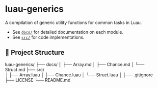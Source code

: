 # luau-generics

A compilation of generic utility functions for common tasks in Luau.

- See [`docs/`](docs/) for detailed documentation on each module.
- See [`src/`](src/) for code implementations.

## 📁 Project Structure

luau-generics/
├── docs/
│   ├── Array.md
│   ├── Chance.md
│   └── Struct.md
├── src/          
│   ├── Array.luau
│   ├── Chance.luau
│   └── Struct.luau
│
├── .gitignore
├── LICENSE
└── README.md 

